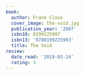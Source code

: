 ```yaml
---
book:
  author: Frank Close
  cover_image: the-void.jpg
  publication_year: '2007'
  isbn10: 0199225907
  isbn13: '9780199225903'
  title: The Void
review:
  date_read: '2019-03-24'
  rating: 3
---
```

